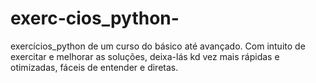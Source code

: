 # exerc-cios_python-
exercícios_python de um curso do básico até avançado. Com intuito de exercitar e melhorar as soluções, deixa-lás kd vez mais rápidas e otimizadas, fáceis de entender e diretas.
